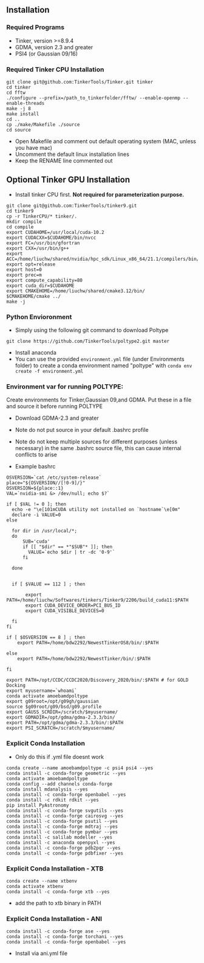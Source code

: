 ## Installation


### Required Programs
* Tinker, version >=8.9.4
* GDMA, version 2.3 and greater
* PSI4 (or Gaussian 09/16)


### Required Tinker CPU Installation
```
git clone git@github.com:TinkerTools/Tinker.git tinker
cd tinker
cd fftw
./configure --prefix=/path_to_tinkerfolder/fftw/ --enable-openmp --enable-threads
make -j 8
make install
cd ..
cp ./make/Makefile ./source
cd source
```
* Open Makefile and comment out default operating system (MAC, unless you have mac)
* Uncomment the default linux installation lines
* Keep the RENAME line commented out


## Optional Tinker GPU Installation
* Install tinker CPU first.  **Not required for parameterization purpose.**
```
git clone git@github.com:TinkerTools/tinker9.git
cd tinker9
cp -r TinkerCPU/* tinker/.
mkdir compile
cd compile
export CUDAHOME=/usr/local/cuda-10.2
export CUDACXX=$CUDAHOME/bin/nvcc
export FC=/usr/bin/gfortran
export CXX=/usr/bin/g++
export ACC=/home/liuchw/shared/nvidia/hpc_sdk/Linux_x86_64/21.1/compilers/bin/nvc++
export opt=release
export host=0
export prec=m
export compute_capability=80
export cuda_dir=$CUDAHOME
export CMAKEHOME=/home/liuchw/shared/cmake3.12/bin/
$CMAKEHOME/cmake ../
make -j
```


### Python Envioronment
* Simply using the following git command to download Poltype
```shell
git clone https://github.com/TinkerTools/poltype2.git master
```

* Install anaconda
* You can use the provided `environment.yml` file (under Environments folder) to create a conda environment named "poltype" with `conda env create -f environment.yml`

### Environment var for running POLTYPE:
 Create environments for Tinker,Gaussian 09,and GDMA. Put these in a file and source it before running POLTYPE

* Download GDMA-2.3 and greater
* Note do not put source in your default .bashrc profile
* Note do not keep multiple sources for different purposes (unless necessary) in the same .bashrc source file, this can cause internal conflicts to arise

* Example bashrc
```shell
OSVERSION=`cat /etc/system-release`
place="${OSVERSION//[!0-9]/}"
OSVERSION=${place::1}
VAL=`nvidia-smi &> /dev/null; echo $?`

if [ $VAL != 0 ]; then
  echo -e "\e[101mCUDA utility not installed on `hostname`\e[0m"
  declare -i VALUE=0
else

  for dir in /usr/local/*;
  do
      SUB='cuda'
      if [[ "$dir" == *"$SUB"* ]]; then
        VALUE=`echo $dir | tr -dc '0-9'`
      fi
       
  done

  
  if [ $VALUE == 112 ] ; then

       export PATH=/home/liuchw/Softwares/tinkers/Tinker9/2206/build_cuda11:$PATH
       export CUDA_DEVICE_ORDER=PCI_BUS_ID
       export CUDA_VISIBLE_DEVICES=0

  fi
fi

if [ $OSVERSION == 8 ] ; then
    export PATH=/home/bdw2292/NewestTinkerOS8/bin/:$PATH
     
else
    export PATH=/home/bdw2292/NewestTinker/bin/:$PATH

fi

export PATH=/opt/CCDC/CCDC2020/Discovery_2020/bin/:$PATH # for GOLD Docking
export myusername=`whoami`
conda activate amoebamdpoltype
export g09root=/opt/g09gh/gaussian
source $g09root/g09/bsd/g09.profile
export GAUSS_SCRDIR=/scratch/$myusername/
export GDMADIR=/opt/gdma/gdma-2.3.3/bin/
export PATH=/opt/gdma/gdma-2.3.3/bin/:$PATH
export PSI_SCRATCH=/scratch/$myusername/
```


### Explicit Conda Installation
* Only do this if .yml file doesnt work
```
conda create --name amoebamdpoltype -c psi4 psi4 --yes
conda install -c conda-forge geometric --yes
conda activate amoebamdpoltype
conda config --add channels conda-forge
conda install mdanalysis --yes
conda install -c conda-forge openbabel --yes
conda install -c rdkit rdkit --yes
pip install PyAstronomy
conda install -c conda-forge svgutils --yes
conda install -c conda-forge cairosvg --yes
conda install -c conda-forge psutil --yes
conda install -c conda-forge mdtraj --yes
conda install -c conda-forge pymbar --yes
conda install -c salilab modeller --yes
conda install -c anaconda openpyxl --yes
conda install -c conda-forge pdb2pqr --yes
conda install -c conda-forge pdbfixer --yes
```

### Explicit Conda Installation - XTB
```
conda create --name xtbenv
conda activate xtbenv
conda install -c conda-forge xtb --yes
```
* add the path to xtb binary in PATH


### Explicit Conda Installation - ANI
```
conda install -c conda-forge ase --yes
conda install -c conda-forge torchani --yes
conda install -c conda-forge openbabel --yes
```
* Install via ani.yml file
